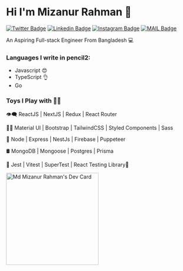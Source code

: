 # Hi I'm Mizanur Rahman :rocket:

[![Twitter Badge](https://img.shields.io/badge/-MizanMahi-1ca0f1?style=flat-square&labelColor=1ca0f1&logo=twitter&logoColor=white&link=https://twitter.com/AroraShreshth)](https://twitter.com/mizan__mahi) [![Linkedin Badge](https://img.shields.io/badge/-MizanMahi-blue?style=flat-square&logo=Linkedin&logoColor=white&link=https://www.linkedin.com/in/ShreshthArora/)](https://www.linkedin.com/in/mizan-mahi/) [![Instagram Badge](https://img.shields.io/badge/-@MizanMahi-03a57a?style=flat-square&labelColor=white&logo=Instagram&link=https://instagram.com/AroraShreshth/)](https://www.instagram.com/mizan_mahi/)
[![MAIL Badge](https://img.shields.io/badge/-mizanmahi24-c14438?style=flat-square&logo=Gmail&logoColor=white&link=mailto:hey@shreshtharora.co)](mailto:mizanmahi24@gmail.com)

An Aspiring Full-stack Engineer From Bangladesh 💻


### Languages I write in pencil2:

- Javascript 😍
- TypeScript 👌
- Go

### Toys I Play with 👨‍💻

👁‍🗨 ReactJS | NextJS | Redux | React Router

💅🏻 Material UI | Bootstrap | TailwindCSS | Styled Components | Sass

🚂 Node | Express  | NestJs | Firebase  | Puppeteer

🛢️ MongoDB | Mongoose | Postgres | Prisma

🧪 Jest | Vitest | SuperTest | React Testing Library🐙 












<a href="https://app.daily.dev/mizanmahi"><img src="https://api.daily.dev/devcards/496f28ec194243e197a34129c372c424.png?r=jjc" width="250" alt="Md Mizanur Rahman's Dev Card"/></a>


